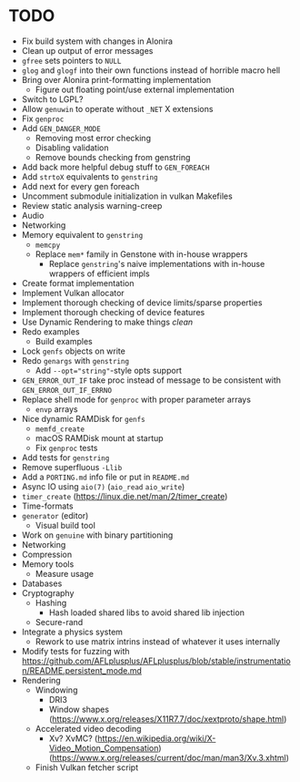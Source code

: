# TODO

- Fix build system with changes in Alonira
- Clean up output of error messages
- `gfree` sets pointers to `NULL`
- `glog` and `glogf` into their own functions instead of horrible macro hell
- Bring over Alonira print-formatting implementation
    - Figure out floating point/use external implementation
- Switch to LGPL?
- Allow `genuwin` to operate without `_NET` X extensions
- Fix `genproc`
- Add `GEN_DANGER_MODE`
  - Removing most error checking
  - Disabling validation
  - Remove bounds checking from genstring
- Add back more helpful debug stuff to `GEN_FOREACH`
- Add `strtoX` equivalents to `genstring`
- Add next for every gen foreach
- Uncomment submodule initialization in vulkan Makefiles
- Review static analysis warning-creep
- Audio
- Networking
- Memory equivalent to `genstring`
    - `memcpy`
    - Replace `mem*` family in Genstone with in-house wrappers
        - Replace `genstring`'s naive implementations with in-house wrappers of efficient impls
- Create format implementation
- Implement Vulkan allocator
- Implement thorough checking of device limits/sparse properties
- Implement thorough checking of device features
- Use Dynamic Rendering to make things *clean*
- Redo examples
    - Build examples
- Lock `genfs` objects on write
- Redo `genargs` with `genstring`
    - Add `--opt="string"`-style opts support
- `GEN_ERROR_OUT_IF` take proc instead of message to be consistent with `GEN_ERROR_OUT_IF_ERRNO`
- Replace shell mode for `genproc` with proper parameter arrays
    - `envp` arrays
- Nice dynamic RAMDisk for `genfs`
    - `memfd_create`
    - macOS RAMDisk mount at startup
    - Fix `genproc` tests
- Add tests for `genstring`
- Remove superfluous `-Llib`
- Add a `PORTING.md` info file or put in `README.md`
- Async IO using `aio(7)` (`aio_read` `aio_write`)
- `timer_create` (https://linux.die.net/man/2/timer_create)
- Time-formats
- `generator` (editor)
    - Visual build tool
- Work on `genuine` with binary partitioning
- Networking
- Compression
- Memory tools
    - Measure usage
- Databases
- Cryptography
    - Hashing
        - Hash loaded shared libs to avoid shared lib injection
    - Secure-rand
- Integrate a physics system
    - Rework to use matrix intrins instead of whatever it uses internally
- Modify tests for fuzzing with https://github.com/AFLplusplus/AFLplusplus/blob/stable/instrumentation/README.persistent_mode.md
- Rendering
    - Windowing
        - DRI3
        - Window shapes (https://www.x.org/releases/X11R7.7/doc/xextproto/shape.html)
    - Accelerated video decoding
        - Xv? XvMC? (https://en.wikipedia.org/wiki/X-Video_Motion_Compensation) (https://www.x.org/releases/current/doc/man/man3/Xv.3.xhtml)
    - Finish Vulkan fetcher script